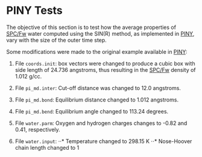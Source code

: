 PINY Tests
==========

The objective of this section is to test how the average properties of [SPC/Fw] water computed using
the SIN(R) method, as implemented in [PINY], vary with the size of the outer time step.

Some modifications were made to the original example available in [PINY]:

1. File `coords.init`: box vectors were changed to produce a cubic box with side length of 24.736
angstroms, thus resulting in the [SPC/Fw] density of 1.012 g/cc.

2. File `pi_md.inter`: Cut-off distance was changed to 12.0 angstroms.

3. File `pi_md.bond`: Equilibrium distance changed to 1.012 angstroms.

4. File `pi_md.bend`: Equilibrium angle changed to 113.24 degrees.

5. File `water.parm`: Oxygen and hydrogen charges changes to -0.82 and 0.41, respectively.

6. File `water.input`:
⋅⋅* Temperature changed to 298.15 K
⋅⋅* Nose-Hoover chain length changed to 1

[SPC/Fw]: https://doi.org/10.1063/1.2136877
[PINY]: https://github.com/craabreu/PINY

